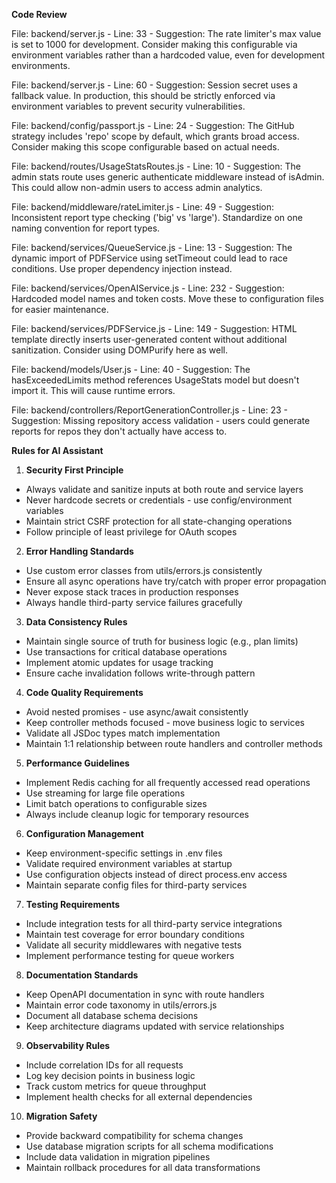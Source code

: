 **Code Review**

File: backend/server.js - Line: 33 - Suggestion: The rate limiter's max value is set to 1000 for development. Consider making this configurable via environment variables rather than a hardcoded value, even for development environments.

File: backend/server.js - Line: 60 - Suggestion: Session secret uses a fallback value. In production, this should be strictly enforced via environment variables to prevent security vulnerabilities.

File: backend/config/passport.js - Line: 24 - Suggestion: The GitHub strategy includes 'repo' scope by default, which grants broad access. Consider making this scope configurable based on actual needs.

File: backend/routes/UsageStatsRoutes.js - Line: 10 - Suggestion: The admin stats route uses generic authenticate middleware instead of isAdmin. This could allow non-admin users to access admin analytics.

File: backend/middleware/rateLimiter.js - Line: 49 - Suggestion: Inconsistent report type checking ('big' vs 'large'). Standardize on one naming convention for report types.

File: backend/services/QueueService.js - Line: 13 - Suggestion: The dynamic import of PDFService using setTimeout could lead to race conditions. Use proper dependency injection instead.

File: backend/services/OpenAIService.js - Line: 232 - Suggestion: Hardcoded model names and token costs. Move these to configuration files for easier maintenance.

File: backend/services/PDFService.js - Line: 149 - Suggestion: HTML template directly inserts user-generated content without additional sanitization. Consider using DOMPurify here as well.

File: backend/models/User.js - Line: 40 - Suggestion: The hasExceededLimits method references UsageStats model but doesn't import it. This will cause runtime errors.

File: backend/controllers/ReportGenerationController.js - Line: 23 - Suggestion: Missing repository access validation - users could generate reports for repos they don't actually have access to.

**Rules for AI Assistant**

1. **Security First Principle**
- Always validate and sanitize inputs at both route and service layers
- Never hardcode secrets or credentials - use config/environment variables
- Maintain strict CSRF protection for all state-changing operations
- Follow principle of least privilege for OAuth scopes

2. **Error Handling Standards**
- Use custom error classes from utils/errors.js consistently
- Ensure all async operations have try/catch with proper error propagation
- Never expose stack traces in production responses
- Always handle third-party service failures gracefully

3. **Data Consistency Rules**
- Maintain single source of truth for business logic (e.g., plan limits)
- Use transactions for critical database operations
- Implement atomic updates for usage tracking
- Ensure cache invalidation follows write-through pattern

4. **Code Quality Requirements**
- Avoid nested promises - use async/await consistently
- Keep controller methods focused - move business logic to services
- Validate all JSDoc types match implementation
- Maintain 1:1 relationship between route handlers and controller methods

5. **Performance Guidelines**
- Implement Redis caching for all frequently accessed read operations
- Use streaming for large file operations
- Limit batch operations to configurable sizes
- Always include cleanup logic for temporary resources

6. **Configuration Management**
- Keep environment-specific settings in .env files
- Validate required environment variables at startup
- Use configuration objects instead of direct process.env access
- Maintain separate config files for third-party services

7. **Testing Requirements**
- Include integration tests for all third-party service integrations
- Maintain test coverage for error boundary conditions
- Validate all security middlewares with negative tests
- Implement performance testing for queue workers

8. **Documentation Standards**
- Keep OpenAPI documentation in sync with route handlers
- Maintain error code taxonomy in utils/errors.js
- Document all database schema decisions
- Keep architecture diagrams updated with service relationships

9. **Observability Rules**
- Include correlation IDs for all requests
- Log key decision points in business logic
- Track custom metrics for queue throughput
- Implement health checks for all external dependencies

10. **Migration Safety**
- Provide backward compatibility for schema changes
- Use database migration scripts for all schema modifications
- Include data validation in migration pipelines
- Maintain rollback procedures for all data transformations